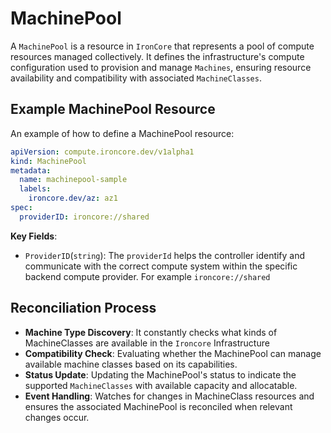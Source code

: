 # MachinePool

A `MachinePool` is a resource in `IronCore` that represents a pool of compute resources managed collectively. It defines the infrastructure's compute configuration used to provision and manage `Machines`, ensuring resource availability and compatibility with associated `MachineClasses`.

## Example MachinePool Resource

An example of how to define a MachinePool resource:

```yaml
apiVersion: compute.ironcore.dev/v1alpha1
kind: MachinePool
metadata:
  name: machinepool-sample
  labels:
    ironcore.dev/az: az1
spec:
  providerID: ironcore://shared
```

**Key Fields**:

- `ProviderID`(`string`):  The `providerId` helps the controller identify and communicate with the correct compute system within the specific backend compute provider.
For example `ironcore://shared`

## Reconciliation Process

- **Machine Type Discovery**: It constantly checks what kinds of MachineClasses are available in the `Ironcore` Infrastructure
- **Compatibility Check**: Evaluating whether the MachinePool can manage available machine classes based on its capabilities. 
- **Status Update**: Updating the MachinePool's status to indicate the supported `MachineClasses` with available capacity and allocatable.
- **Event Handling**: Watches for changes in MachineClass resources and ensures the associated MachinePool is reconciled when relevant changes occur.



